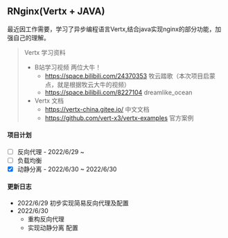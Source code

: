 ## RNginx(Vertx + JAVA) 

最近因工作需要，学习了异步编程语言Vertx,结合java实现nginx的部分功能，加强自己的理解。

> Vertx 学习资料
> - B站学习视频  两位大牛！
>   - https://space.bilibili.com/24370353 牧云踏歌（本次项目启蒙点，就是根据牧云大牛的视频）
>   - https://space.bilibili.com/8227104  dreamlike_ocean
> - Vertx 文档
>   - https://vertx-china.gitee.io/ 中文文档
>   - https://github.com/vert-x3/vertx-examples 官方案例


#### 项目计划
- [ ] 反向代理  -  2022/6/29 ~ 
- [ ] 负载均衡
- [X] 动静分离  -  2022/6/30 ~ 2022/6/30

#### 更新日志
- 2022/6/29 初步实现简易反向代理及配置 
- 2022/6/30 
    - 重构反向代理 
    - 实现动静分离 配置
